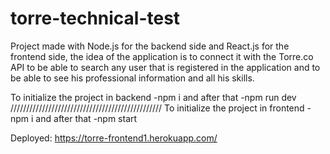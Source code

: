# torre-technical-test


Project made with Node.js for the backend side and React.js for the frontend side, the idea of the application is to connect it with the Torre.co API to be able to search any user that is registered in the application and to be able to see his professional information and all his skills.

To initialize the project in backend -npm i and after that -npm run dev
////////////////////////////////////////////////
To initialize the project in frontend -npm i and after that -npm start

Deployed: https://torre-frontend1.herokuapp.com/

